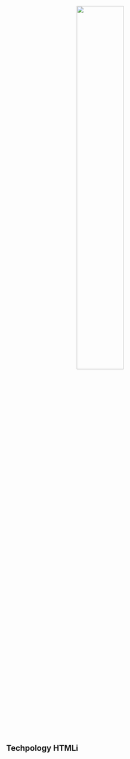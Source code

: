 <p align="center">
  <img width="50%" height="auto" src="https://user-images.githubusercontent.com/44705253/151079135-24393d7d-3a4c-43aa-9a0a-15bc1803d4b8.png">
</p>

<h2>Techpology HTMLi</h2>
